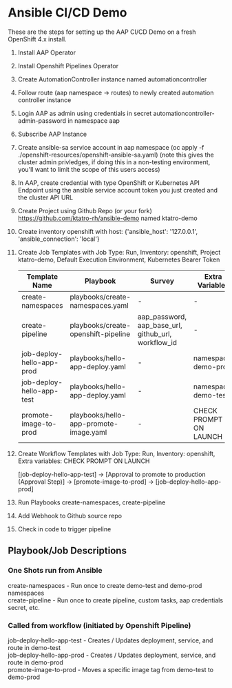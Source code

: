 # Ansible CI/CD Demo

These are the steps for setting up the AAP CI/CD Demo on a fresh OpenShift 4.x install.

1. Install AAP Operator
2. Install Openshift Pipelines Operator
3. Create AutomationController instance named automationcontroller
4. Follow route (aap namespace -> routes) to newly created automation controller instance
5. Login AAP as admin using credentials in secret automationcontroller-admin-password in namespace aap
6. Subscribe AAP Instance
7. Create ansible-sa service account in aap namespace (oc apply -f ./openshift-resources/openshift-ansible-sa.yaml) (note this gives the cluster admin privledges, if doing this in a non-testing environment, you'll want to limit the scope of this users access)
8. In AAP, create credential with type OpenShift or Kubernetes API Endpoint using the ansible service account token you just created and the cluster API URL
9. Create Project using Github Repo (or your fork) https://github.com/ktatro-rh/ansible-demo named ktatro-demo
10. Create inventory openshift with host: {'ansible_host': '127.0.0.1', 'ansible_connection': 'local'}
11. Create Job Templates with Job Type: Run, Inventory: openshift, Project ktatro-demo, Default Execution Environment, Kubernetes Bearer Token
    
    | Template Name             | Playbook                                  | Survey                     | Extra Variables        |  
    |---------------------------|-------------------------------------------|----------------------------|------------------------|
    | create-namespaces         | playbooks/create-namespaces.yaml          | -                          | -                      |
    | create-pipeline           | playbooks/create-openshift-pipeline       | aap_password, aap_base_url, github_url, workflow_id | -                      | 
    | job-deploy-hello-app-prod | playbooks/hello-app-deploy.yaml           | -                          | namespace: demo-prod   | 
    | job-deploy-hello-app-test | playbooks/hello-app-deploy.yaml           | -                          | namespace: demo-test   | 
    | promote-image-to-prod     | playbooks/hello-app-promote-image.yaml    | -                          | CHECK PROMPT ON LAUNCH |

12. Create Workflow Templates with Job Type: Run, Inventory: openshift, Extra variables: CHECK PROMPT ON LAUNCH

    [job-deploy-hello-app-test] -> [Approval to promote to production (Approval Step)] -> [promote-image-to-prod] -> [job-deploy-hello-app-prod] 

13. Run Playbooks create-namespaces, create-pipeline
14. Add Webhook to Github source repo
15. Check in code to trigger pipeline

## Playbook/Job Descriptions

### One Shots run from Ansible
create-namespaces  - Run once to create demo-test and demo-prod namespaces  
create-pipeline  - Run once to create pipeline, custom tasks, aap credentials secret, etc.
### Called from workflow (initiated by Openshift Pipeline)  
job-deploy-hello-app-test - Creates / Updates deployment, service, and route in demo-test  
job-deploy-hello-app-prod - Creates / Updates deployment, service, and route in demo-prod  
promote-image-to-prod  - Moves a specific image tag from demo-test to demo-prod  